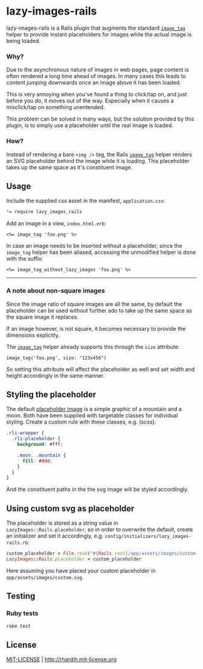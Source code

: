 # lazy-images-rails

lazy-images-rails is a Rails plugin that augments the standard [`image_tag`](http://api.rubyonrails.org/classes/ActionView/Helpers/AssetTagHelper.html#method-i-image_tag) helper to provide instant placeholders for images while the actual image is being loaded.

### Why?

Due to the asynchronous nature of images in web pages, page content is often rendered a long time ahead of images. In many cases this leads to content *jumping* downwards once an image above it has been loaded.

This is very annoying when you've found a thing to click/tap on, and just before you do, it moves out of the way. Especially when it causes a misclick/tap on something unentended.

This problem can be solved in many ways, but the solution provided by this plugin, is to simply use a placeholder until the real image is loaded.

### How?

Instead of rendering a bare `<img />` tag, the Rails [`image_tag`](http://api.rubyonrails.org/classes/ActionView/Helpers/AssetTagHelper.html#method-i-image_tag) helper renders an SVG placeholder behind the image while it is loading. This placeholder takes up the same space as it's constituent image.

## Usage

Include the supplied css asset in the manifest, `application.css`:

```css
*= require lazy_images_rails
```

Add an image in a view, `index.html.erb`:

```erb
<%= image_tag 'foo.png' %>
```

In case an image needs to be inserted without a placeholder, since the `image_tag` helper has been aliased, accessing the unmodified helper is done with the suffix:

```erb
<%= image_tag_without_lazy_images 'foo.png' %>
```

---

### A note about non-square images

Since the image ratio of square images are all the same, by default the placeholder can be used without further ado to take up the same space as the square image it replaces.

If an image however, is not square, it becomes necessary to provide the dimensions explicitly.

The [`image_tag`](http://api.rubyonrails.org/classes/ActionView/Helpers/AssetTagHelper.html#method-i-image_tag) helper already supports this through the `size` attribute:

```erb
image_tag('foo.png', size: "123x456")
```

So setting this attribute will affect the placeholder as well and set width and height accordingly in the same manner.


## Styling the placeholder

The default [placeholder image](https://github.com/rhardih/lazy-images-rails/blob/master/app/assets/images/placeholder.svg) is a simple graphic of a mountain and a moon. Both have been supplied with targetable classes for individual styling. Create a custom rule with these classes, e.g. (scss):

```scss
.rli-wrapper {
  .rli-placeholder {
    background: #fff;

    .moon, .mountain {
      fill: #ddd;
    }
  }
}
```

And the constituent paths in the the svg image will be styled accordingly.

## Using custom svg as placeholder

The placeholder is stored as a string value in `LazyImages::Rails.placeholder`, so in order to overwrite the default, create an initializer and set it accordingly, e.g. `config/initializers/lazy_images-rails.rb`:

```ruby
custom_placeholder = File.read("#{Rails.root}/app/assets/images/custom.svg")
LazyImages::Rails.placeholder = custom_placeholder
```

Here assuming you have placed your custom placeholder in `app/assets/images/custom.svg`.


## Testing

### Ruby tests

```bash
rake test
```

## License

[MIT-LICENSE](https://github.com/rhardih/lazy-images-rails/blob/master/MIT-LICENSE) | http://rhardih.mit-license.org
